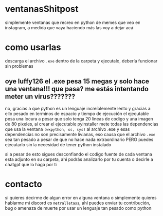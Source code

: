 # ventanasShitpost
simplemente ventanas que recreo en python de memes que veo en instagram, a medida que vaya haciendo más las voy a dejar acá
# como usarlas
descarga el archivo `.exe` dentro de la carpeta y ejecutalo, debería funcionar sin problemas
## oye luffy126 el .exe pesa 15 megas y solo hace una ventana!!! que pasa? me estás intentando meter un virus???????
no, gracias a que python es un lenguaje increíblemente lento y gracias a ello pesado en terminos de espacio y tiempo de ejecución el ejecutable pesa una locura a pesar que solo tenga 20 lineas de codigo y una imagen de 80 pixeles, al crear el ejecutable pyinstaller mete todas las dependencias que usa la ventana `(wxpython, os, sys)` al archivo .exe y esas dependencias no son precisamente livianas, eso causa que el archivo `.exe` sea tan pesado a pesar de que no hace nada extraordinario PERO puedes ejecutarlo sin la necesidad de tener python instalado

si a pesar de esto sigues desconfiando el codigo fuente de cada ventana esta adjunto en su carpeta, ahí podrás analizarlo por tu cuenta o decirle a chatgpt que lo haga por ti
# contacto
si quieres decirme de algun error en alguna ventana o simplemente quieres hablarme mi discord es `metralletass`, ahí puedes enviar tu contribución, bug o amenaza de muerte por usar un lenguaje tan pesado como python
